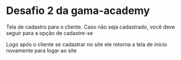 <h1>Desafio 2 da gama-academy</h1>

<p>Tela de cadastro para o cliente. Caso não seja cadastrado, você deve seguir para a opção de cadastre-se</p>

<p>Logo após o cliente se cadastrar no site ele retorna a tela de início novamente para logar ao site</p>
